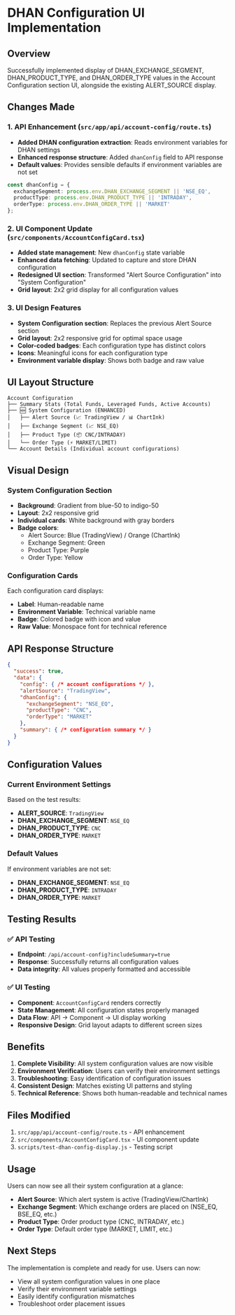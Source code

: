 # DHAN Configuration UI Implementation

## Overview
Successfully implemented display of DHAN_EXCHANGE_SEGMENT, DHAN_PRODUCT_TYPE, and DHAN_ORDER_TYPE values in the Account Configuration section UI, alongside the existing ALERT_SOURCE display.

## Changes Made

### 1. API Enhancement (`src/app/api/account-config/route.ts`)
- **Added DHAN configuration extraction**: Reads environment variables for DHAN settings
- **Enhanced response structure**: Added `dhanConfig` field to API response
- **Default values**: Provides sensible defaults if environment variables are not set

```typescript
const dhanConfig = {
  exchangeSegment: process.env.DHAN_EXCHANGE_SEGMENT || 'NSE_EQ',
  productType: process.env.DHAN_PRODUCT_TYPE || 'INTRADAY',
  orderType: process.env.DHAN_ORDER_TYPE || 'MARKET'
};
```

### 2. UI Component Update (`src/components/AccountConfigCard.tsx`)
- **Added state management**: New `dhanConfig` state variable
- **Enhanced data fetching**: Updated to capture and store DHAN configuration
- **Redesigned UI section**: Transformed "Alert Source Configuration" into "System Configuration"
- **Grid layout**: 2x2 grid display for all configuration values

### 3. UI Design Features
- **System Configuration section**: Replaces the previous Alert Source section
- **Grid layout**: 2x2 responsive grid for optimal space usage
- **Color-coded badges**: Each configuration type has distinct colors
- **Icons**: Meaningful icons for each configuration type
- **Environment variable display**: Shows both badge and raw value

## UI Layout Structure

```
Account Configuration
├── Summary Stats (Total Funds, Leveraged Funds, Active Accounts)
├── 🆕 System Configuration (ENHANCED)
│   ├── Alert Source (📈 TradingView / 📊 ChartInk)
│   ├── Exchange Segment (📈 NSE_EQ)
│   ├── Product Type (📦 CNC/INTRADAY)
│   └── Order Type (⚡ MARKET/LIMIT)
└── Account Details (Individual account configurations)
```

## Visual Design

### System Configuration Section
- **Background**: Gradient from blue-50 to indigo-50
- **Layout**: 2x2 responsive grid
- **Individual cards**: White background with gray borders
- **Badge colors**:
  - Alert Source: Blue (TradingView) / Orange (ChartInk)
  - Exchange Segment: Green
  - Product Type: Purple
  - Order Type: Yellow

### Configuration Cards
Each configuration card displays:
- **Label**: Human-readable name
- **Environment Variable**: Technical variable name
- **Badge**: Colored badge with icon and value
- **Raw Value**: Monospace font for technical reference

## API Response Structure

```json
{
  "success": true,
  "data": {
    "config": { /* account configurations */ },
    "alertSource": "TradingView",
    "dhanConfig": {
      "exchangeSegment": "NSE_EQ",
      "productType": "CNC",
      "orderType": "MARKET"
    },
    "summary": { /* configuration summary */ }
  }
}
```

## Configuration Values

### Current Environment Settings
Based on the test results:
- **ALERT_SOURCE**: `TradingView`
- **DHAN_EXCHANGE_SEGMENT**: `NSE_EQ`
- **DHAN_PRODUCT_TYPE**: `CNC`
- **DHAN_ORDER_TYPE**: `MARKET`

### Default Values
If environment variables are not set:
- **DHAN_EXCHANGE_SEGMENT**: `NSE_EQ`
- **DHAN_PRODUCT_TYPE**: `INTRADAY`
- **DHAN_ORDER_TYPE**: `MARKET`

## Testing Results

### ✅ API Testing
- **Endpoint**: `/api/account-config?includeSummary=true`
- **Response**: Successfully returns all configuration values
- **Data integrity**: All values properly formatted and accessible

### ✅ UI Testing
- **Component**: `AccountConfigCard` renders correctly
- **State Management**: All configuration states properly managed
- **Data Flow**: API → Component → UI display working
- **Responsive Design**: Grid layout adapts to different screen sizes

## Benefits

1. **Complete Visibility**: All system configuration values are now visible
2. **Environment Verification**: Users can verify their environment settings
3. **Troubleshooting**: Easy identification of configuration issues
4. **Consistent Design**: Matches existing UI patterns and styling
5. **Technical Reference**: Shows both human-readable and technical names

## Files Modified

1. `src/app/api/account-config/route.ts` - API enhancement
2. `src/components/AccountConfigCard.tsx` - UI component update
3. `scripts/test-dhan-config-display.js` - Testing script

## Usage

Users can now see all their system configuration at a glance:
- **Alert Source**: Which alert system is active (TradingView/ChartInk)
- **Exchange Segment**: Which exchange orders are placed on (NSE_EQ, BSE_EQ, etc.)
- **Product Type**: Order product type (CNC, INTRADAY, etc.)
- **Order Type**: Default order type (MARKET, LIMIT, etc.)

## Next Steps

The implementation is complete and ready for use. Users can now:
- View all system configuration values in one place
- Verify their environment variable settings
- Easily identify configuration mismatches
- Troubleshoot order placement issues
